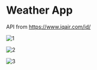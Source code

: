 # Weather App

API from https://www.iqair.com/id/

![1](https://user-images.githubusercontent.com/54944887/102872155-ee9a1280-4471-11eb-92cc-4b8b125e9a04.png)

![2](https://user-images.githubusercontent.com/54944887/102872162-efcb3f80-4471-11eb-8f76-e99077b3506a.png)

![3](https://user-images.githubusercontent.com/54944887/102872163-f063d600-4471-11eb-97a7-a8966112e316.png)
